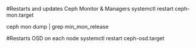 #Restarts and updates Ceph Monitor & Managers
systemctl restart ceph-mon.target

ceph mon dump | grep min_mon_release

#Restarts OSD on each node
systemctl restart ceph-osd.target

